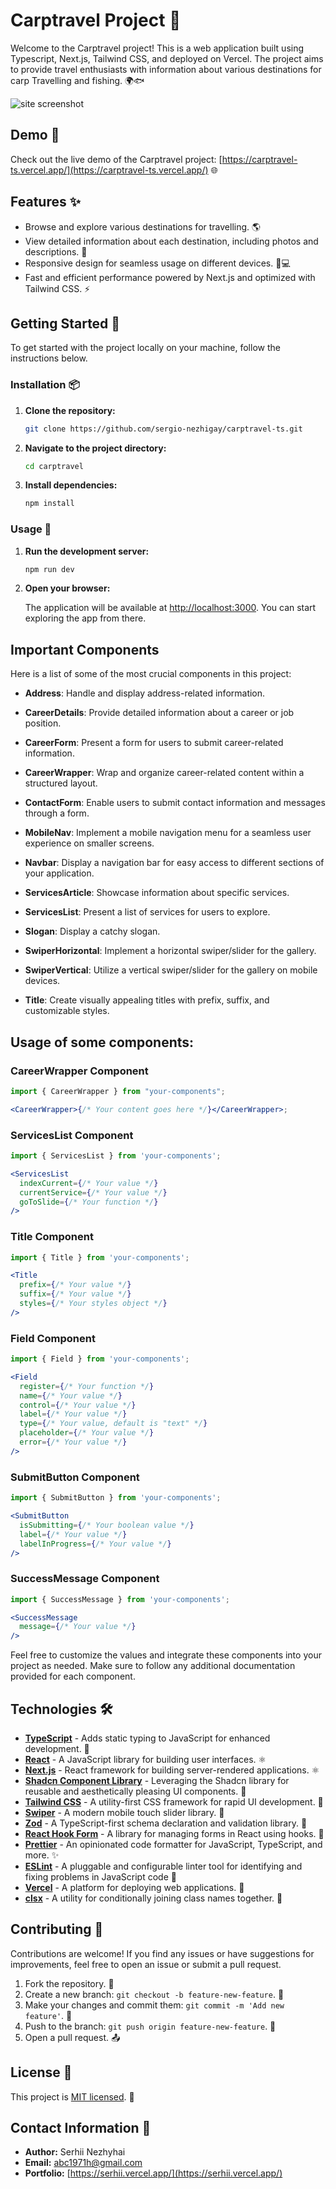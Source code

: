 # Carptravel Project 🎣

Welcome to the Carptravel project! This is a web application built using Typescript, Next.js, Tailwind CSS, and deployed on Vercel. The project aims to provide travel enthusiasts with information about various destinations for carp Travelling and fishing. 🌍🐟

![site screenshot](./public/meta/opengraph-image.jpg)

## Demo 🚀

Check out the live demo of the Carptravel project: [https://carptravel-ts.vercel.app/](https://carptravel-ts.vercel.app/) 🌐

## Features ✨

- Browse and explore various destinations for travelling. 🌎
- View detailed information about each destination, including photos and descriptions. 📸
- Responsive design for seamless usage on different devices. 📱💻
- Fast and efficient performance powered by Next.js and optimized with Tailwind CSS. ⚡

## Getting Started 🚀

To get started with the project locally on your machine, follow the instructions below.

### Installation 📦

1. **Clone the repository:**

   ```bash
   git clone https://github.com/sergio-nezhigay/carptravel-ts.git
   ```

2. **Navigate to the project directory:**

   ```bash
   cd carptravel
   ```

3. **Install dependencies:**

   ```bash
   npm install
   ```

### Usage 🏃

1. **Run the development server:**

   ```bash
   npm run dev
   ```

2. **Open your browser:**

   The application will be available at [http://localhost:3000](http://localhost:3000). You can start exploring the app from there.

## Important Components

Here is a list of some of the most crucial components in this project:

- **Address**: Handle and display address-related information.

- **CareerDetails**: Provide detailed information about a career or job position.

- **CareerForm**: Present a form for users to submit career-related information.

- **CareerWrapper**: Wrap and organize career-related content within a structured layout.

- **ContactForm**: Enable users to submit contact information and messages through a form.

- **MobileNav**: Implement a mobile navigation menu for a seamless user experience on smaller screens.

- **Navbar**: Display a navigation bar for easy access to different sections of your application.

- **ServicesArticle**: Showcase information about specific services.

- **ServicesList**: Present a list of services for users to explore.

- **Slogan**: Display a catchy slogan.

- **SwiperHorizontal**: Implement a horizontal swiper/slider for the gallery.

- **SwiperVertical**: Utilize a vertical swiper/slider for the gallery on mobile devices.

- **Title**: Create visually appealing titles with prefix, suffix, and customizable styles.

## Usage of some components:

### CareerWrapper Component

```jsx
import { CareerWrapper } from "your-components";

<CareerWrapper>{/* Your content goes here */}</CareerWrapper>;
```

### ServicesList Component

```jsx
import { ServicesList } from 'your-components';

<ServicesList
  indexCurrent={/* Your value */}
  currentService={/* Your value */}
  goToSlide={/* Your function */}
/>
```

### Title Component

```jsx
import { Title } from 'your-components';

<Title
  prefix={/* Your value */}
  suffix={/* Your value */}
  styles={/* Your styles object */}
/>
```

### Field Component

```jsx
import { Field } from 'your-components';

<Field
  register={/* Your function */}
  name={/* Your value */}
  control={/* Your value */}
  label={/* Your value */}
  type={/* Your value, default is "text" */}
  placeholder={/* Your value */}
  error={/* Your value */}
/>
```

### SubmitButton Component

```jsx
import { SubmitButton } from 'your-components';

<SubmitButton
  isSubmitting={/* Your boolean value */}
  label={/* Your value */}
  labelInProgress={/* Your value */}
/>
```

### SuccessMessage Component

```jsx
import { SuccessMessage } from 'your-components';

<SuccessMessage
  message={/* Your value */}
/>
```

Feel free to customize the values and integrate these components into your project as needed. Make sure to follow any additional documentation provided for each component.

## Technologies 🛠️

- **[TypeScript](https://www.typescriptlang.org/)** - Adds static typing to JavaScript for enhanced development. 📝
- **[React](https://reactjs.org/)** - A JavaScript library for building user interfaces. ⚛️
- **[Next.js](https://nextjs.org/)** - React framework for building server-rendered applications. ⚛️
- **[Shadcn Component Library](https://ui.shadcn.com/)** - Leveraging the Shadcn library for reusable and aesthetically pleasing UI components. 🧰
- **[Tailwind CSS](https://tailwindcss.com/)** - A utility-first CSS framework for rapid UI development. 🎨
- **[Swiper](https://swiperjs.com/)** - A modern mobile touch slider library. 📱
- **[Zod](https://github.com/colinhacks/zod)** - A TypeScript-first schema declaration and validation library. 🚀
- **[React Hook Form](https://react-hook-form.com/)** - A library for managing forms in React using hooks. 📝
- **[Prettier](https://prettier.io/)** - An opinionated code formatter for JavaScript, TypeScript, and more. ✨
- **[ESLint](https://eslint.org/)** - A pluggable and configurable linter tool for identifying and fixing problems in JavaScript code 🧹
- **[Vercel](https://vercel.com/)** - A platform for deploying web applications. 🚀
- **[clsx](https://github.com/lukeed/clsx)** - A utility for conditionally joining class names together. 🧩

## Contributing 🤝

Contributions are welcome! If you find any issues or have suggestions for improvements, feel free to open an issue or submit a pull request.

1. Fork the repository. 🍴
2. Create a new branch: `git checkout -b feature-new-feature`. 🌿
3. Make your changes and commit them: `git commit -m 'Add new feature'`. 💬
4. Push to the branch: `git push origin feature-new-feature`. 🚀
5. Open a pull request. 📤

## License 📃

This project is [MIT licensed](LICENSE). 📜

## Contact Information 📧

- **Author:** Serhii Nezhyhai
- **Email:** [abc1971h@gmail.com](mailto:abc1971h@gmail.com)
- **Portfolio:** [https://serhii.vercel.app/](https://serhii.vercel.app/)
